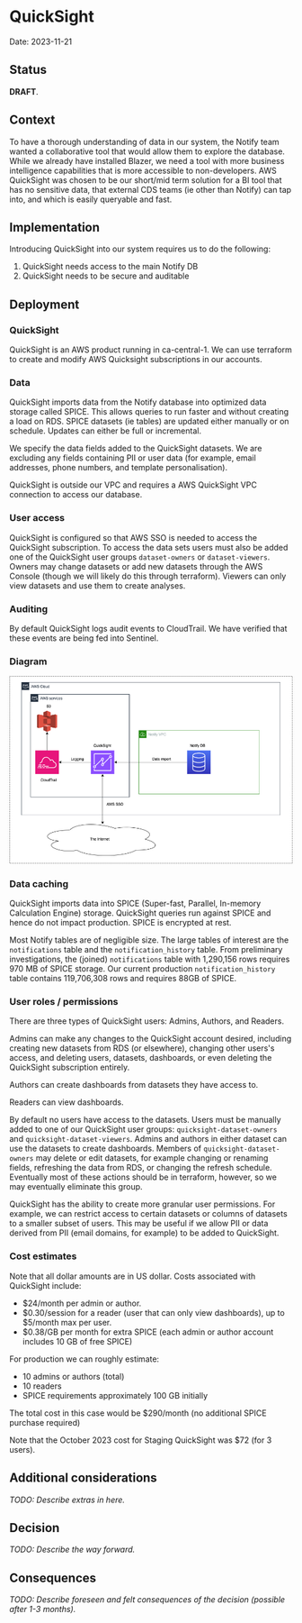 # QuickSight

Date: 2023-11-21

## Status

**DRAFT**.

## Context

To have a thorough understanding of data in our system, the Notify team wanted a collaborative tool that would allow them to explore the database. While we already have installed Blazer, we need a tool with more business intelligence capabilities that is more accessible to non-developers. AWS QuickSight was chosen to be our short/mid term solution for a BI tool that has no sensitive data, that external CDS teams (ie other than Notify) can tap into, and which is easily queryable and fast.

## Implementation

Introducing QuickSight into our system requires us to do the following:

1. QuickSight needs access to the main Notify DB
2. QuickSight needs to be secure and auditable

## Deployment

### QuickSight

QuickSight is an AWS product running in ca-central-1. We can use terraform to create and modify AWS Quicksight subscriptions in our accounts.

### Data

QuickSight imports data from the Notify database into optimized data storage called SPICE. This allows queries to run faster and without creating a load on RDS. SPICE datasets (ie tables) are updated either manually or on schedule. Updates can either be full or incremental.

We specify the data fields added to the QuickSight datasets. We are excluding any fields containing PII or user data (for example, email addresses, phone numbers, and template personalisation).

QuickSight is outside our VPC and requires a AWS QuickSight VPC connection to access our database.

### User access

QuickSight is configured so that AWS SSO is needed to access the QuickSight subscription. To access the data sets users must also be added one of the QuickSight user groups `dataset-owners` or `dataset-viewers`. Owners may change datasets or add new datasets through the AWS Console (though we will likely do this through terraform). Viewers can only view datasets and use them to create analyses.

### Auditing

By default QuickSight logs audit events to CloudTrail. We have verified that these events are being fed into Sentinel.

### Diagram

![QuickSight](./diagrams/2023-11-21.quicksight/quicksight.png)

### Data caching

QuickSight imports data into SPICE (Super-fast, Parallel, In-memory Calculation Engine) storage. QuickSight queries run against SPICE and hence do not impact production. SPICE is encrypted at rest.

Most Notify tables are of negligible size. The large tables of interest are the `notifications` table and the `notification_history` table. From preliminary investigations, the (joined) `notifications` table with 1,290,156 rows requires 970 MB of SPICE storage. Our current production `notification_history` table contains 119,706,308 rows and requires 88GB of SPICE.

### User roles / permissions

There are three types of QuickSight users: Admins, Authors, and Readers. 

Admins can make any changes to the QuickSight account desired, including creating new datasets from RDS (or elsewhere), changing other users's access, and deleting users, datasets, dashboards, or even deleting the QuickSight subscription entirely.

Authors can create dashboards from datasets they have access to.

Readers can view dashboards.

By default no users have access to the datasets. Users must be manually added to one of our QuickSight user groups: `quicksight-dataset-owners` and `quicksight-dataset-viewers`. Admins and authors in either dataset can use the datasets to create dashboards. Members of `quicksight-dataset-owners` may delete or edit datasets, for example changing or renaming fields, refreshing the data from RDS, or changing the refresh schedule. Eventually most of these actions should be in terraform, however, so we may eventually eliminate this group.

QuickSight has the ability to create more granular user permissions. For example, we can restrict access to certain datasets or columns of datasets to a smaller subset of users. This may be useful if we allow PII or data derived from PII (email domains, for example) to be added to QuickSight.

### Cost estimates

Note that all dollar amounts are in US dollar. Costs associated with QuickSight include:
- $24/month per admin or author.
- $0.30/session for a reader (user that can only view dashboards), up to $5/month max per user.
- $0.38/GB per month for extra SPICE (each admin or author account includes 10 GB of free SPICE)

For production we can roughly estimate:
- 10 admins or authors (total)
- 10 readers
- SPICE requirements approximately 100 GB initially

The total cost in this case would be $290/month (no additional SPICE purchase required)

Note that the October 2023 cost for Staging QuickSight was $72 (for 3 users).

## Additional considerations

_TODO: Describe extras in here._

## Decision

_TODO: Describe the way forward._

## Consequences

_TODO: Describe foreseen and felt consequences of the decision (possible after 1-3 months)._
